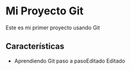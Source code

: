 # Mi Proyecto Git
Este es mi primer proyecto usando Git

## Características
- Aprendiendo Git paso a pasoE d i t a d o  
 E d i t a d o  
 
